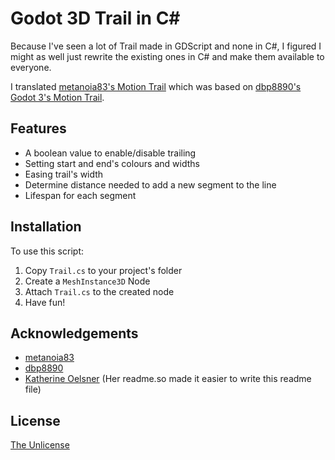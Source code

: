 
# Godot 3D Trail in C#

Because I've seen a lot of Trail made in GDScript and none in C#, I figured I might as well just rewrite the existing ones in C# and make them available to everyone.

I translated [metanoia83's Motion Trail](https://github.com/metanoia83/Godot-4.0-Motion-Trail) which was based on [dbp8890's Godot 3's Motion Trail](https://github.com/dbp8890/motion-trails).


## Features

- A boolean value to enable/disable trailing
- Setting start and end's colours and widths
- Easing trail's width
- Determine distance needed to add a new segment to the line
- Lifespan for each segment


## Installation

To use this script:

1. Copy `Trail.cs` to your project's folder
2. Create a `MeshInstance3D` Node
3. Attach `Trail.cs` to the created node
4. Have fun!
## Acknowledgements

 - [metanoia83](https://github.com/metanoia83/Godot-4.0-Motion-Trail)
 - [dbp8890](https://github.com/dbp8890/motion-trails/tree/master/MotionTrail)
 - [Katherine Oelsner](https://readme.so/) (Her readme.so made it easier to write this readme file)


## License

[The Unlicense](https://choosealicense.com/licenses/unlicense/)

